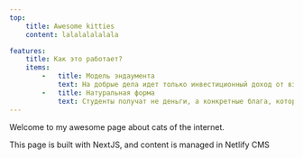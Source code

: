 ```yaml
---
top: 
    title: Awesome kitties
    content: lalalalalalala

features:
    title: Как это работает?
    items:
        -   title: Модель эндаумента
            text: На добрые дела идет только инвестиционный доход от взноса, а его "тело" не тратится, поэтому он работает всегда. Кстати, средняя доходность ФЦК МФТИ с 2016 года — 16% годовых в рублях.
        -   title: Натуральная форма
            text: Студенты получат не деньги, а конкретные блага, которые оптом закупает эндаумент. Это дает ему более высокую покупательную способность и гарантирует целевое использование взносов.
---
```

Welcome to my awesome page about cats of the internet.

This page is built with NextJS, and content is managed in Netlify CMS